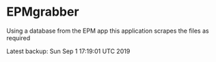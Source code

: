 # EPMgrabber
Using a database from the EPM app this application scrapes the files as required


Latest backup: Sun Sep 1 17:19:01 UTC 2019
